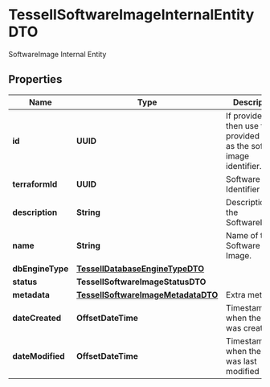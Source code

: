 

# TessellSoftwareImageInternalEntityDTO

SoftwareImage Internal Entity

## Properties

Name | Type | Description | Notes
------------ | ------------- | ------------- | -------------
**id** | **UUID** | If provided, then use the provided uuid as the software image identifier. |  [optional]
**terraformId** | **UUID** | Software Image Identifier |  [optional]
**description** | **String** | Description of the SoftwareImage. |  [optional]
**name** | **String** | Name of the Software Image. |  [optional]
**dbEngineType** | [**TessellDatabaseEngineTypeDTO**](TessellDatabaseEngineTypeDTO.md) |  |  [optional]
**status** | **TessellSoftwareImageStatusDTO** |  |  [optional]
**metadata** | [**TessellSoftwareImageMetadataDTO**](TessellSoftwareImageMetadataDTO.md) | Extra metadata |  [optional]
**dateCreated** | **OffsetDateTime** | Timestamp when the entity was created |  [optional]
**dateModified** | **OffsetDateTime** | Timestamp when the entity was last modified |  [optional]



